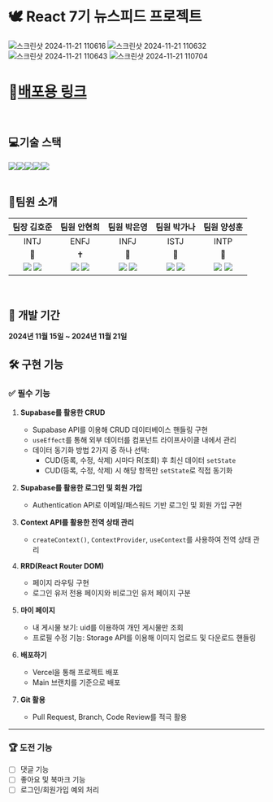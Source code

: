 # 🕊 React 7기 뉴스피드 프로젝트
![스크린샷 2024-11-21 110616](https://github.com/user-attachments/assets/6963e87d-8aa9-47a2-b964-0761ceccfdfb)
![스크린샷 2024-11-21 110632](https://github.com/user-attachments/assets/fa3b8043-934b-487e-ac67-fbfbdd813650)
![스크린샷 2024-11-21 110643](https://github.com/user-attachments/assets/383714ef-5ad4-43d2-821d-1749def9d4ec)
![스크린샷 2024-11-21 110704](https://github.com/user-attachments/assets/2075f3b1-2a31-4681-a1e7-6acda36bbd8d)
# 🔭[배포용 링크](https://babtime.vercel.app/)

<br>

## 💻기술 스택
<div style="display:flex; justify-contents: center;">
<img src="https://img.shields.io/badge/react-61DAFB?style=for-the-badge&logo=react&logoColor=black"> 
  <img src="https://img.shields.io/badge/JavaScript-323330?style=for-the-badge&logo=javascript&logoColor=F7DF1E">
  <img src="https://img.shields.io/badge/git-orange?style=for-the-badge&logo=git&logoColor=white">
<img src="https://img.shields.io/badge/supabase-232F3E?style=for-the-badge&logo=supabase&logoColor=white">
  <img src="https://img.shields.io/badge/React_Router-CA4245?style=for-the-badge&logo=react-router&logoColor=white">

</div>
<br>

## 🥇팀원 소개

| 팀장 김호준  | 팀원 안현희  | 팀원 박은영  | 팀원 박가나 | 팀원 양성훈 |
| :-------------: | :-------------: | :-------------: | :-------------: | :-------------: |
| INTJ  | ENFJ  | INFJ  | ISTJ  | INTP  |
| 🤖 | ✝️ | 🌸 | 🍫 | 🧩 |
| [<img src="https://img.shields.io/badge/github-181717?style=for-the-badge&logo=github&logoColor=white">](https://github.com/minjun2131) [<img src="https://img.shields.io/badge/velog-20C997?style=for-the-badge&logo=velog&logoColor=white">](https://velog.io/@minjun23221/posts) | [<img src="https://img.shields.io/badge/github-181717?style=for-the-badge&logo=github&logoColor=white">](https://github.com/ahh0619) [<img src="https://img.shields.io/badge/velog-20C997?style=for-the-badge&logo=velog&logoColor=white">](https://velog.io/@hhyun19/posts) | [<img src="https://img.shields.io/badge/github-181717?style=for-the-badge&logo=github&logoColor=white">](https://github.com/euncloud) [<img src="https://img.shields.io/badge/tistory-000000?style=for-the-badge&logo=tistory&logoColor=white">](https://poohello.tistory.com/) | [<img src="https://img.shields.io/badge/github-181717?style=for-the-badge&logo=github&logoColor=white">](https://github.com/ParkGana?tab=repositories) [<img src="https://img.shields.io/badge/tistory-000000?style=for-the-badge&logo=tistory&logoColor=white">](https://dev-gana.tistory.com/) | [<img src="https://img.shields.io/badge/github-181717?style=for-the-badge&logo=github&logoColor=white">](https://github.com/yangsunghun) [<img src="https://img.shields.io/badge/tistory-000000?style=for-the-badge&logo=tistory&logoColor=white">](https://notion7815.tistory.com) |

<br>

## 📆 개발 기간
**2024년 11월 15일 ~ 2024년 11월 21일**

## 🛠️ 구현 기능

### ✅ 필수 기능
1. **Supabase를 활용한 CRUD**
   - Supabase API를 이용해 CRUD 데이터베이스 핸들링 구현
   - `useEffect`를 통해 외부 데이터를 컴포넌트 라이프사이클 내에서 관리
   - 데이터 동기화 방법 2가지 중 하나 선택:
     - CUD(등록, 수정, 삭제) 시마다 R(조회) 후 최신 데이터 `setState`
     - CUD(등록, 수정, 삭제) 시 해당 항목만 `setState`로 직접 동기화

2. **Supabase를 활용한 로그인 및 회원 가입**
   - Authentication API로 이메일/패스워드 기반 로그인 및 회원 가입 구현
     
3. **Context API를 활용한 전역 상태 관리**
   - `createContext()`, `ContextProvider`, `useContext`를 사용하여 전역 상태 관리

4. **RRD(React Router DOM)**
   - 페이지 라우팅 구현
   - 로그인 유저 전용 페이지와 비로그인 유저 페이지 구분

5. **마이 페이지**
   - 내 게시물 보기: uid를 이용하여 개인 게시물만 조회
   - 프로필 수정 기능: Storage API를 이용해 이미지 업로드 및 다운로드 핸들링

6. **배포하기**
   - Vercel을 통해 프로젝트 배포
   - Main 브랜치를 기준으로 배포

7. **Git 활용**
   - Pull Request, Branch, Code Review를 적극 활용

---

### 🏆 도전 기능
- [ ] 댓글 기능
- [ ] 좋아요 및 북마크 기능
- [ ] 로그인/회원가입 예외 처리
